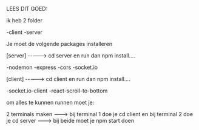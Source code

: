 LEES DIT GOED:


ik heb 2 folder

-client
-server

Je moet de volgende packages installeren

[server]   -----> cd server en run dan npm install....

-nodemon
-express
-cors
-socket.io


[client]   -----> cd client en run dan npm install....

-socket.io-client
-react-scroll-to-bottom


om alles te kunnen runnen moet je:

2 terminals maken ---> bij terminal 1 doe je cd client en bij terminal 2 doe je cd server ---> bij beide moet je npm start doen


